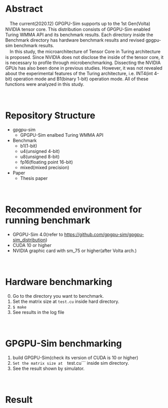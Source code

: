 # Abstract
　The current(2020.12) GPGPU-Sim supports up to the 1st Gen(Volta) NVIDIA tensor core. This distribution consists of GPGPU-Sim enabled Turing WMMA API and its benchmark results. Each directory inside the Benchmark directory has hardware benchmark results and revised gpgpu-sim benchmark results. <br>
　In this study, the microarchitecture of Tensor Core in Turing architecture is proposed. Since NVIDIA does not disclose the inside of the tensor core, it is necessary to profile through microbenchmarking. Dissecting the NVIDIA GPUs has also been done in previous studies. However, it was not revealed about the experimental features of the Turing architecture, i.e. INT4(int 4-bit) operation mode and B1(binary 1-bit) operation mode. All of these functions were analyzed in this study.<br><br><br>


# Repository Structure
* gpgpu-sim
   * GPGPU-Sim enalbed Turing WMMA API
* Benchmark<br>
   * b1(1-bit)
   * u4(unsigned 4-bit)
   * u8(unsigned 8-bit)
   * fp16(floating point 16-bit)
   * mixed(mixed precision)
* Paper
   * Thesis paper<br><br><br>

# Recommended environment for running benchmark
   * GPGPU-Sim 4.0(refer to https://github.com/gpgpu-sim/gpgpu-sim_distribution)
   * CUDA 10 or higher
   * NVIDIA graphic card with sm_75 or higher(after Volta arch.)<br><br><br>
   
# Hardware benchmarking
   0. Go to the directory you want to benchmark.
   1. Set the matrix size at ```test.cu``` inside hard directory.
   2. ```$ make```
   3. See results in the log file<br><br><br>
# GPGPU-Sim benchmarking
   1. build GPGPU-Sim(check its version of CUDA is 10 or higher)
   2. ```Set the matrix size at  ```test.cu``` inside sim directory.
   3. See the result shown by simulator.<br><br><br>

# Result
<img>
